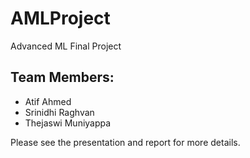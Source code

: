 # AMLProject
Advanced ML Final Project

## Team Members:
- Atif Ahmed
- Srinidhi Raghvan
- Thejaswi Muniyappa

Please see the presentation and report for more details.
